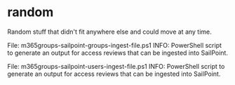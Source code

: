 # random
Random stuff that didn't fit anywhere else and could move at any time.

File: m365groups-sailpoint-groups-ingest-file.ps1
INFO: PowerShell script to generate an output for access reviews that can be ingested into SailPoint.

File: m365groups-sailpoint-users-ingest-file.ps1
INFO: PowerShell script to generate an output for access reviews that can be ingested into SailPoint.

